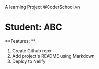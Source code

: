 
A learning Project @CoderSchool.vn

# **Student: ABC**

**Features: **

1. Create Github repo
2. Add project's README using Markdown
3. Deploy to Nelify
